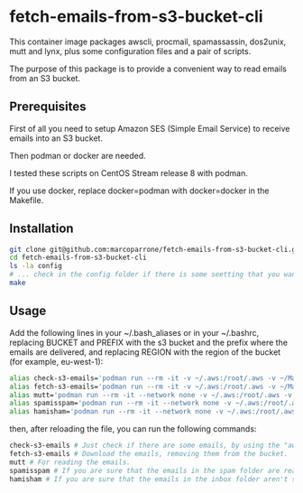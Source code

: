# fetch-emails-from-s3-bucket-cli

This container image packages awscli, procmail, spamassassin, dos2unix, mutt and lynx, plus some configuration files and a pair of scripts.

The purpose of this package is to provide a convenient way to read emails from an S3 bucket.

## Prerequisites

First of all you need to setup Amazon SES (Simple Email Service) to receive emails into an S3 bucket.

Then podman or docker are needed.

I tested these scripts on CentOS Stream release 8 with podman.

If you use docker, replace docker=podman with docker=docker in the Makefile.

## Installation

```sh
git clone git@github.com:marcoparrone/fetch-emails-from-s3-bucket-cli.git
cd fetch-emails-from-s3-bucket-cli
ls -la config
# ... check in the config folder if there is some seetting that you want to customize ...
make
```

## Usage

Add the following lines in your ~/.bash_aliases or in your ~/.bashrc, replacing BUCKET and PREFIX with the s3 bucket and the prefix where the emails are delivered, and replacing REGION with the region of the bucket (for example, eu-west-1):

```sh
alias check-s3-emails='podman run --rm -it -v ~/.aws:/root/.aws -v ~/Mail:/root/Mail -w /root marcoparrone/fetch-emails-from-s3-bucket-cli check-s3-emails.sh --region=REGION s3://BUCKET/PREFIX/'
alias fetch-s3-emails='podman run --rm -it -v ~/.aws:/root/.aws -v ~/Mail:/root/Mail -v ~/.spamassassin:/root/.spamassassin -w /root marcoparrone/fetch-emails-from-s3-bucket-cli fetch-s3-emails.sh --region=REGION s3://BUCKET/PREFIX/'
alias mutt='podman run --rm -it --network none -v ~/.aws:/root/.aws -v ~/Mail:/root/Mail -w /root marcoparrone/fetch-emails-from-s3-bucket-cli mutt'
alias spamisspam='podman run --rm -it --network none -v ~/.aws:/root/.aws -v ~/Mail:/root/Mail -v ~/.spamassassin:/root/.spamassassin -w /root marcoparrone/fetch-emails-from-s3-bucket-cli sa-learn --spam /root/Mail/spam/'
alias hamisham='podman run --rm -it --network none -v ~/.aws:/root/.aws -v ~/Mail:/root/Mail -v ~/.spamassassin:/root/.spamassassin -w /root marcoparrone/fetch-emails-from-s3-bucket-cli sa-learn --ham /root/Mail/inbox/'
```

then, after reloading the file, you can run the following commands:

```sh
check-s3-emails # Just check if there are some emails, by using the "aws s3 ls" command.
fetch-s3-emails # Download the emails, removing them from the bucket.
mutt # For reading the emails.
spamisspam # If you are sure that the emails in the spam folder are really spam, you can train spamassassin the recognize them as spam.
hamisham # If you are sure that the emails in the inbox folder aren't spam, you can train spamassassin the recognize them as ham (not spam).
```
